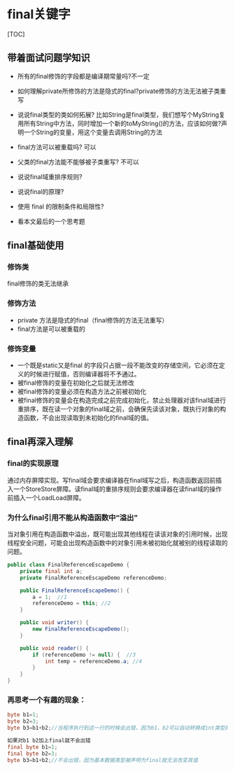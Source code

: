 

# final关键字

[TOC]



## 带着面试问题学知识

- 所有的final修饰的字段都是编译期常量吗?不一定

- 如何理解private所修饰的方法是隐式的final?private修饰的方法无法被子类重写

- 说说final类型的类如何拓展? 比如String是final类型，我们想写个MyString复用所有String中方法，同时增加一个新的toMyString()的方法，应该如何做?声明一个String的变量，用这个变量去调用String的方法

- final方法可以被重载吗? 可以

- 父类的final方法能不能够被子类重写? 不可以

- 说说final域重排序规则?
- 说说final的原理?

- 使用 final 的限制条件和局限性?

- 看本文最后的一个思考题

## final基础使用

### 修饰类

final修饰的类无法继承

### 修饰方法

- private 方法是隐式的final（final修饰的方法无法重写）
- final方法是可以被重载的

### 修饰变量

- 一个既是static又是final 的字段只占据一段不能改变的存储空间，它必须在定义的时候进行赋值，否则编译器将不予通过。
- 被final修饰的变量在初始化之后就无法修改
- 被final修饰的变量必须在构造方法之前被初始化
- 被final修饰的变量会在构造完成之前完成初始化，禁止处理器对该final域进行重排序，既在读一个对象的final域之前，会确保先读该对象，既执行对象的构造函数，不会出现读取到未初始化的final域的值。

## final再深入理解

###  final的实现原理

通过内存屏障实现。写final域会要求编译器在final域写之后，构造函数返回前插入一个StoreStore屏障。读final域的重排序规则会要求编译器在读final域的操作前插入一个LoadLoad屏障。

### 为什么final引用不能从构造函数中“溢出”

当对象引用在构造函数中溢出，既可能出现其他线程在读该对象的引用时候，出现线程安全问题，可能会出现构造函数中的对象引用未被初始化就被别的线程读取的问题。

```java
public class FinalReferenceEscapeDemo {
    private final int a;
    private FinalReferenceEscapeDemo referenceDemo;

    public FinalReferenceEscapeDemo() {
        a = 1;  //1
        referenceDemo = this; //2
    }

    public void writer() {
        new FinalReferenceEscapeDemo();
    }

    public void reader() {
        if (referenceDemo != null) {  //3
            int temp = referenceDemo.a; //4
        }
    }
}
```

### 再思考一个有趣的现象：

```java
byte b1=1;
byte b2=3;
byte b3=b1+b2;//当程序执行到这一行的时候会出错，因为b1、b2可以自动转换成int类型的变量，运算时java虚拟机对它进行了转换，结果导致把一个int赋值给byte-----出错
```

```java
如果对b1 b2加上final就不会出错
final byte b1=1;
final byte b2=3;
byte b3=b1+b2;//不会出错，因为基本数据类型被声明为final就无法改变其值
```

